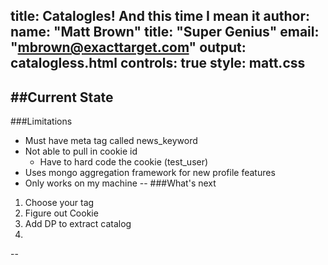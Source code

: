 title: Catalogles!  And this time I mean it
author:
  name: "Matt Brown"
  title: "Super Genius"
  email: "mbrown@exacttarget.com"
output: catalogless.html
controls: true
style:  matt.css
--
##Current State
--
###Limitations
* Must have meta tag called news_keyword
* Not able to pull in cookie id
  * Have to hard code the cookie (test_user)
* Uses mongo aggregation framework for new profile features
* Only works on my machine
--
###What's next
1. Choose your tag
1. Figure out Cookie
1. Add DP to extract catalog
1. 
--
